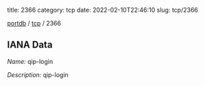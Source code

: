 title: 2366
category: tcp
date: 2022-02-10T22:46:10
slug: tcp/2366

[portdb](/) / [tcp](/category/tcp.html) / 2366


## IANA Data

_Name:_ qip-login

_Description:_ qip-login

